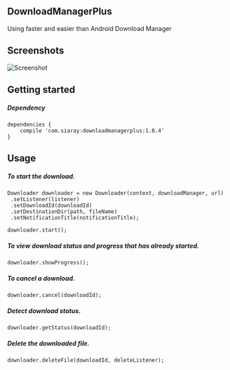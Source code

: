 ## DownloadManagerPlus

Using faster and easier than Android Download Manager

## Screenshots

![Screenshot](https://gifyu.com/images/out20c239.gif)

## Getting started

##### Dependency

    dependencies {
        compile 'com.siaray:downloadmanagerplus:1.0.4'
    }

## Usage

##### To start the download.

    Downloader downloader = new Downloader(context, downloadManager, url)
     .setListener(listener)
     .setDownloadId(downloadId)
     .setDestinationDir(path, fileName)
     .setNotificationTitle(notificationTitle);
     
    downloader.start();

##### To view download status and progress that has already started.

    downloader.showProgress();

##### To cancel a download.

    downloader.cancel(downloadId);

##### Detect download status.

    downloader.getStatus(downloadId);

##### Delete the downloaded file.

    downloader.deleteFile(downloadId, deleteListener);

